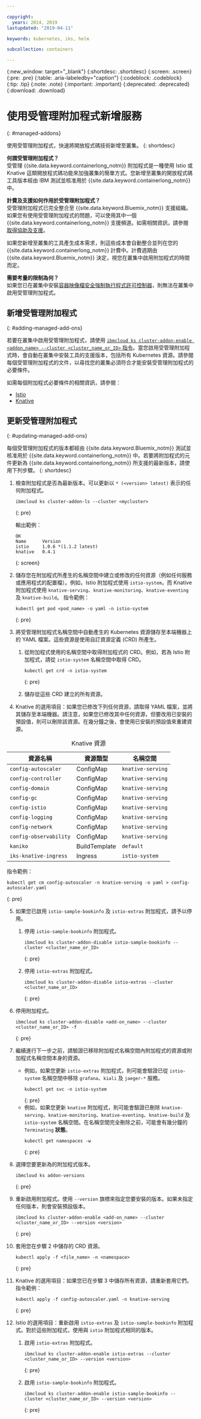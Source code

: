 ```yaml
---

copyright:
  years: 2014, 2019
lastupdated: "2019-04-11"

keywords: kubernetes, iks, helm

subcollection: containers

---
```


{:new_window: target="_blank"}
{:shortdesc: .shortdesc}
{:screen: .screen}
{:pre: .pre}
{:table: .aria-labeledby="caption"}
{:codeblock: .codeblock}
{:tip: .tip}
{:note: .note}
{:important: .important}
{:deprecated: .deprecated}
{:download: .download}

# 使用受管理附加程式新增服務
{: #managed-addons}

使用受管理附加程式，快速將開放程式碼技術新增至叢集。
{: shortdesc}

**何謂受管理附加程式？** </br>
受管理 {{site.data.keyword.containerlong_notm}} 附加程式是一種使用 Istio 或 Knative 這類開放程式碼功能來加強叢集的簡單方式。您新增至叢集的開放程式碼工具版本經由 IBM 測試並核准用於 {{site.data.keyword.containerlong_notm}} 中。

**計費及支援如何作用於受管理附加程式？** </br>
受管理附加程式已完全整合至 {{site.data.keyword.Bluemix_notm}} 支援組織。如果您有使用受管理附加程式的問題，可以使用其中一個 {{site.data.keyword.containerlong_notm}} 支援頻道。如需相關資訊，請參閱[取得協助及支援](/docs/containers?topic=containers-cs_troubleshoot_clusters#clusters_getting_help)。

如果您新增至叢集的工具產生成本需求，則這些成本會自動整合並列在您的 {{site.data.keyword.containerlong_notm}} 計費中。計費週期由 {{site.data.keyword.Bluemix_notm}} 決定，視您在叢集中啟用附加程式的時間而定。

**需要考量的限制為何？** </br>
如果您已在叢集中安裝[容器映像檔安全強制執行程式許可控制器](/docs/services/Registry?topic=registry-security_enforce#security_enforce)，則無法在叢集中啟用受管理附加程式。

## 新增受管理附加程式
{: #adding-managed-add-ons}

若要在叢集中啟用受管理附加程式，請使用 [`ibmcloud ks cluster-addon-enable <addon_name> --cluster <cluster_name_or_ID>` 指令](/docs/containers?topic=containers-cs_cli_reference#cs_cluster_addon_enable)。當您啟用受管理附加程式時，會自動在叢集中安裝工具的支援版本，包括所有 Kubernetes 資源。請參閱每個受管理附加程式的文件，以尋找您的叢集必須符合才能安裝受管理附加程式的必要條件。

如需每個附加程式必要條件的相關資訊，請參閱：

- [Istio](/docs/containers?topic=containers-istio#istio)
- [Knative](/docs/containers?topic=containers-knative_tutorial#knative_tutorial)

## 更新受管理附加程式
{: #updating-managed-add-ons}

每個受管理附加程式的版本都經由 {{site.data.keyword.Bluemix_notm}} 測試並核准用於 {{site.data.keyword.containerlong_notm}} 中。若要將附加程式的元件更新為 {{site.data.keyword.containerlong_notm}} 所支援的最新版本，請使用下列步驟。
{: shortdesc}

1. 檢查附加程式是否為最新版本。可以更新以 `* (<version> latest)` 表示的任何附加程式。
   ```
   ibmcloud ks cluster-addon-ls --cluster <mycluster>
   ```
   {: pre}

   輸出範例：
   ```
   OK
   Name      Version
   istio     1.0.6 *(1.1.2 latest)
   knative   0.4.1
   ```
   {: screen}

2. 儲存您在附加程式所產生的名稱空間中建立或修改的任何資源（例如任何服務或應用程式的配置檔）。例如，Istio 附加程式使用 `istio-system`，而 Knative 附加程式使用 `knative-serving`、`knative-monitoring`、`knative-eventing` 及 `knative-build`。
   指令範例：
   ```
   kubectl get pod <pod_name> -o yaml -n istio-system
   ```
   {: pre}

3. 將受管理附加程式名稱空間中自動產生的 Kubernetes 資源儲存至本端機器上的 YAML 檔案。這些資源是使用自訂資源定義 (CRD) 所產生。
   1. 從附加程式使用的名稱空間中取得附加程式的 CRD。例如，若為 Istio 附加程式，請從 `istio-system` 名稱空間中取得 CRD。
      ```
      kubectl get crd -n istio-system
      ```
      {: pre}

   2. 儲存從這些 CRD 建立的所有資源。

4. Knative 的選用項目：如果您已修改下列任何資源，請取得 YAML 檔案，並將其儲存至本端機器。請注意，如果您已修改其中任何資源，但要改用已安裝的預設值，則可以刪除該資源。在幾分鐘之後，會使用已安裝的預設值來重建資源。
  <table summary="Knative 資源表">
  <caption>Knative 資源</caption>
  <thead><tr><th>資源名稱</th><th>資源類型</th><th>名稱空間</th></tr></thead>
  <tbody>
  <tr><td><code>config-autoscaler</code></td><td>ConfigMap</td><td><code>knative-serving</code></td></tr>
  <tr><td><code>config-controller</code></td><td>ConfigMap</td><td><code>knative-serving</code></td></tr>
  <tr><td><code>config-domain</code></td><td>ConfigMap</td><td><code>knative-serving</code></td></tr>
  <tr><td><code>config-gc</code></td><td>ConfigMap</td><td><code>knative-serving</code></td></tr>
  <tr><td><code>config-istio</code></td><td>ConfigMap</td><td><code>knative-serving</code></td></tr>
  <tr><td><code>config-logging</code></td><td>ConfigMap</td><td><code>knative-serving</code></td></tr>
  <tr><td><code>config-network</code></td><td>ConfigMap</td><td><code>knative-serving</code></td></tr>
  <tr><td><code>config-observability</code></td><td>ConfigMap</td><td><code>knative-serving</code></td></tr>
  <tr><td><code>kaniko</code></td><td>BuildTemplate</td><td><code>default</code></td></tr>
  <tr><td><code>iks-knative-ingress</code></td><td>Ingress</td><td><code>istio-system</code></td></tr>
  </tbody></table>

  指令範例：
  ```
  kubectl get cm config-autoscaler -n knative-serving -o yaml > config-autoscaler.yaml
  ```
  {: pre}

5. 如果您已啟用 `istio-sample-bookinfo` 及 `istio-extras` 附加程式，請予以停用。
   1. 停用 `istio-sample-bookinfo` 附加程式。
      ```
      ibmcloud ks cluster-addon-disable istio-sample-bookinfo --cluster <cluster_name_or_ID>
      ```
      {: pre}

   2. 停用 `istio-extras` 附加程式。
      ```
      ibmcloud ks cluster-addon-disable istio-extras --cluster <cluster_name_or_ID>
      ```
      {: pre}

6. 停用附加程式。
   ```
   ibmcloud ks cluster-addon-disable <add-on_name> --cluster <cluster_name_or_ID> -f
   ```
   {: pre}

7. 繼續進行下一步之前，請驗證已移除附加程式名稱空間內附加程式的資源或附加程式名稱空間本身的資源。
   * 例如，如果您更新 `istio-extras` 附加程式，則可能會驗證已從 `istio-system` 名稱空間中移除 `grafana`、`kiali` 及 `jaeger-*` 服務。
     ```
     kubectl get svc -n istio-system
     ```
     {: pre}
   * 例如，如果您更新 `knative` 附加程式，則可能會驗證已刪除 `knative-serving`、`knative-monitoring`、`knative-eventing`、`knative-build` 及 `istio-system` 名稱空間。在名稱空間完全刪除之前，可能會有幾分鐘的 `Terminating` **狀態**。
     ```
     kubectl get namespaces -w
     ```
     {: pre}

8. 選擇您要更新為的附加程式版本。
   ```
   ibmcloud ks addon-versions
   ```
   {: pre}

9. 重新啟用附加程式。使用 `--version` 旗標來指定您要安裝的版本。如果未指定任何版本，則會安裝預設版本。
   ```
   ibmcloud ks cluster-addon-enable <add-on_name> --cluster <cluster_name_or_ID> --version <version>
   ```
   {: pre}

10. 套用您在步驟 2 中儲存的 CRD 資源。
    ```
    kubectl apply -f <file_name> -n <namespace>
    ```
    {: pre}

11. Knative 的選用項目：如果您已在步驟 3 中儲存所有資源，請重新套用它們。
    指令範例：
    ```
    kubectl apply -f config-autoscaler.yaml -n knative-serving
    ```
    {: pre}

12. Istio 的選用項目：重新啟用 `istio-extras` 及 `istio-sample-bookinfo` 附加程式。對於這些附加程式，使用與 `istio` 附加程式相同的版本。
    1. 啟用 `istio-extras` 附加程式。
       ```
       ibmcloud ks cluster-addon-enable istio-extras --cluster <cluster_name_or_ID> --version <version>
       ```
       {: pre}

    2. 啟用 `istio-sample-bookinfo` 附加程式。
       ```
       ibmcloud ks cluster-addon-enable istio-sample-bookinfo --cluster <cluster_name_or_ID> --version <version>
       ```
       {: pre}
